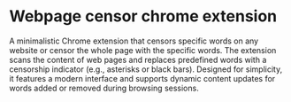 # Webpage censor chrome extension

A minimalistic Chrome extension that censors specific words on any website or censor the whole page with the specific words. The extension scans the content of web pages and replaces predefined words with a censorship indicator (e.g., asterisks or black bars). Designed for simplicity, it features a modern interface and supports dynamic content updates for words added or removed during browsing sessions.

